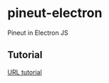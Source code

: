 # pineut-electron
Pineut in Electron JS


## Tutorial
[URL tutorial](https://www.youtube.com/watch?v=kN1Czs0m1SU)